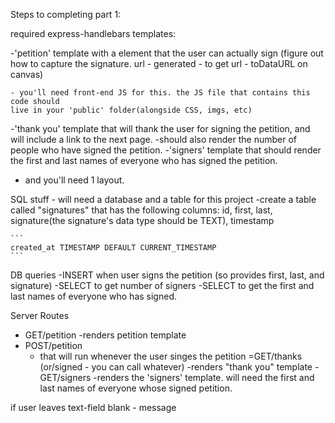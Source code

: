 Steps to completing part 1:

required express-handlebars templates:

-'petition' template with a <canvas> element that the user can actually sign
(figure out how to capture the signature. url - generated - to get url - toDataURL on canvas)

    - you'll need front-end JS for this. the JS file that contains this code should
    live in your 'public' folder(alongside CSS, imgs, etc)
-'thank you' template that will thank the user for signing the petition, and will
include a link to the next page.
    -should also render the number of people who have signed the petition.
-'signers' template that should render the first and last names of everyone who
has signed the petition.
- and you'll need 1 layout.


SQL stuff
    - will need a database and a table for this project
    -create a table called "signatures" that has the following columns: id, first, last,
    signature(the signature's data type should be TEXT), timestamp

    ```
    created_at TIMESTAMP DEFAULT CURRENT_TIMESTAMP
    ```

DB queries
    -INSERT when user signs the petition (so provides first, last, and signature)
    -SELECT to get number of signers
    -SELECT to get the first and last names of everyone who has signed.

Server Routes
- GET/petition
    -renders petition template
- POST/petition
    - that will run whenever the user singes the petition
=GET/thanks (or/signed - you can call whatever)
    -renders "thank you" template
-GET/signers
    -renders the 'signers' template. will need the first and last names of
    everyone whose signed petition.

if user leaves text-field blank - message
